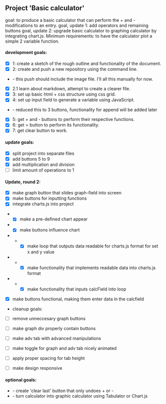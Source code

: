 ## Project 'Basic calculator'

goal: to produce a basic calculator that can perform the \+ and \-  modifications to an entry.
goal, update 1: add operators and remaining buttons
goal, update 2: upgrade basic calculator to graphing calculator by integrating chart.js. Minimum requirements: to have the calculator plot a simple 2 variable function.


#### development goals:
* [x] 1: create a sketch of the rough outline and functionality of the document.
* [x] 2: create and push a new repository using the command line.
* \- this push should include the image file. I'll all this manually for now.
* [x] 2.1 learn about markdown, attempt to create a clearer file.
* [x] 3: set up basic html \+ css structure using css grid.
* [x] 4: set up input field to generate a variable using JavaScript.
* \- reduced this to 3 buttons, functionality for append will be added later
* [x] 5: get \+ and \- buttons to perform their respective functions.
* [x] 6: get = button to perform its functionality.
* [x] 7: get clear button to work.

#### update goals:
* [x] split project into separate files
* [x] add buttons 5 to 9
* [x] add multiplication and division
* [ ] limit amount of operations to 1

#### Update, round 2:
* [x] make graph button that slides graph-field into screen
* [x] make buttons for inputting functions
* [x] integrate charts.js into project
* * [x] make a pre-defined chart appear
* * [x] make buttons influence chart
* * * [x] make loop that outputs data readable for charts.js format for set x and y value
* * * [x] make functionality that implements readable data into charts.js format
* * * [x] make functionality that inputs calcField into loop
* [x] make buttons functional, making them enter data in the calcfield

* cleanup goals:
* [ ] remove unneccesary graph buttons
* [ ] make graph div properly contain buttons
* [ ] make adv tab with advanced manipulations
* [ ] make toggle for graph and adv tab nicely animated
* [ ] apply proper spacing for tab height
* [ ] make design responsive


#### optional goals:
* \- create 'clear last' button that only undoes \+ or \-
* \- turn calculator into graphic calculator using Tabulator or Chart.js
